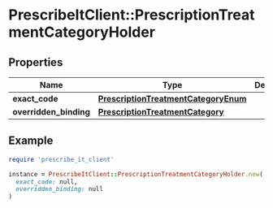 # PrescribeItClient::PrescriptionTreatmentCategoryHolder

## Properties

| Name | Type | Description | Notes |
| ---- | ---- | ----------- | ----- |
| **exact_code** | [**PrescriptionTreatmentCategoryEnum**](PrescriptionTreatmentCategoryEnum.md) |  | [optional] |
| **overridden_binding** | [**PrescriptionTreatmentCategory**](PrescriptionTreatmentCategory.md) |  | [optional] |

## Example

```ruby
require 'prescribe_it_client'

instance = PrescribeItClient::PrescriptionTreatmentCategoryHolder.new(
  exact_code: null,
  overridden_binding: null
)
```

